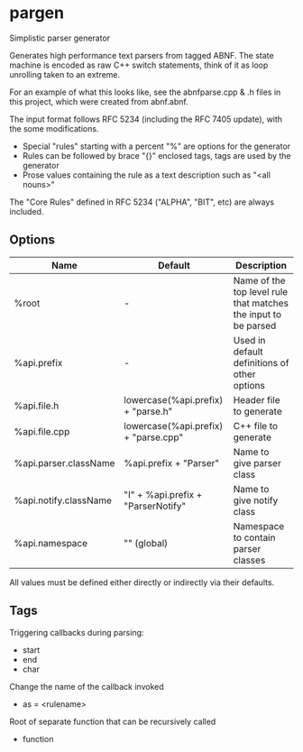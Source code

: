# pargen
Simplistic parser generator

Generates high performance text parsers from tagged ABNF. The state machine 
is encoded as raw C++ switch statements, think of it as loop unrolling taken 
to an extreme.

For an example of what this looks like, see the abnfparse.cpp & .h files in 
this project, which were created from abnf.abnf.

The input format follows RFC 5234 (including the RFC 7405 update), with 
the some modifications. 
- Special "rules" starting with a percent "%" are options for the generator
- Rules can be followed by brace "{}" enclosed tags, tags are used by the
  generator
- Prose values containing the rule as a text description such as "\<all nouns>"

The "Core Rules" defined in RFC 5234 ("ALPHA", "BIT", etc) are always 
included.

## Options

| Name | Default | Description |
|------|---------|-------------|
| %root | - | Name of the top level rule that matches the input to be parsed |
| %api.prefix | - | Used in default definitions of other options |
| %api.file.h | lowercase(%api.prefix) + "parse.h" | Header file to generate |
| %api.file.cpp | lowercase(%api.prefix) + "parse.cpp" | C++ file to generate |
| %api.parser.className | %api.prefix + "Parser" | Name to give parser class |
| %api.notify.className | "I" + %api.prefix + "ParserNotify" | Name to give notify class |
| %api.namespace | "" (global) | Namespace to contain parser classes |

All values must be defined either directly or indirectly via their defaults.

## Tags

Triggering callbacks during parsing:
- start
- end
- char

Change the name of the callback invoked
- as = \<rulename>

Root of separate function that can be recursively called
- function
